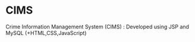 # CIMS
Crime Information Management System (CIMS) : Developed using JSP and MySQL (+HTML,CSS,JavaScript)
